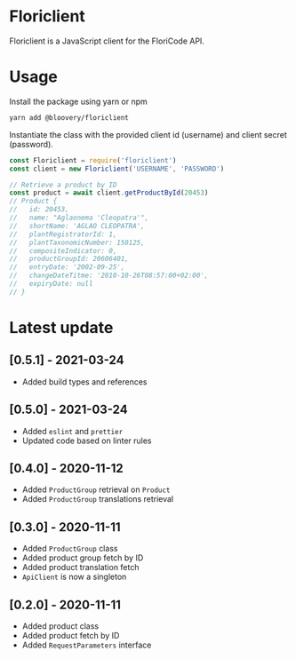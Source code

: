 # Floriclient

Floriclient is a JavaScript client for the FloriCode API.

Usage
=====

Install the package using yarn or npm
```bash
yarn add @bloovery/floriclient
```
Instantiate the class with the provided client id (username) and client secret (password).
```javascript
const Floriclient = require('floriclient')
const client = new Floriclient('USERNAME', 'PASSWORD')

// Retrieve a product by ID
const product = await client.getProductById(20453)
// Product {
//   id: 20453,
//   name: "Aglaonema 'Cleopatra'",
//   shortName: 'AGLAO CLEOPATRA',
//   plantRegistratorId: 1,
//   plantTaxonomicNumber: 150125,
//   compositeIndicator: 0,
//   productGroupId: 20606401,
//   entryDate: '2002-09-25',
//   changeDateTitme: '2010-10-26T08:57:00+02:00',
//   expiryDate: null
// }
```

Latest update
=============

## [0.5.1] - 2021-03-24
- Added build types and references

## [0.5.0] - 2021-03-24
- Added `eslint` and `prettier`
- Updated code based on linter rules

## [0.4.0] - 2020-11-12
- Added `ProductGroup` retrieval on `Product`
- Added `ProductGroup` translations retrieval

## [0.3.0] - 2020-11-11
- Added `ProductGroup` class
- Added product group fetch by ID
- Added product translation fetch
- `ApiClient` is now a singleton

## [0.2.0] - 2020-11-11
- Added product class
- Added product fetch by ID
- Added `RequestParameters` interface